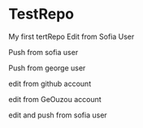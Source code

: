 TestRepo
========
My first tertRepo
Edit from Sofia User 

Push from sofia user

Push from george user

edit from github account

edit from GeOuzou account

edit and push from sofia user
